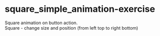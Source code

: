 # square_simple_animation-exercise

Square animation on button action.\
Square - change size and position (from left top to right bottom)
